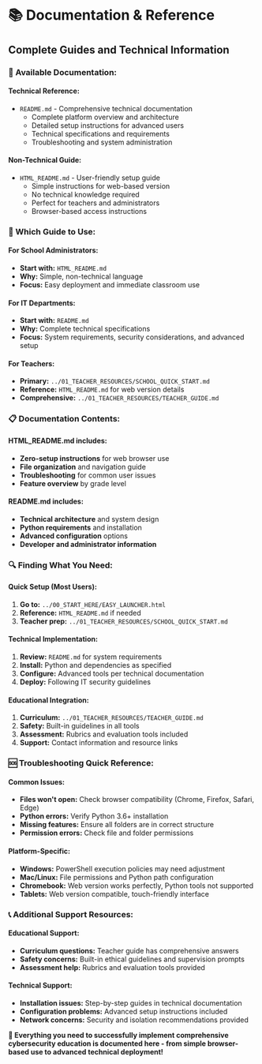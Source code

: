 # 📚 Documentation & Reference

## **Complete Guides and Technical Information**

### **📖 Available Documentation:**

#### **Technical Reference:**
- `README.md` - Comprehensive technical documentation
  - Complete platform overview and architecture
  - Detailed setup instructions for advanced users
  - Technical specifications and requirements
  - Troubleshooting and system administration

#### **Non-Technical Guide:**
- `HTML_README.md` - User-friendly setup guide
  - Simple instructions for web-based version
  - No technical knowledge required
  - Perfect for teachers and administrators
  - Browser-based access instructions

### **🎯 Which Guide to Use:**

#### **For School Administrators:**
- **Start with:** `HTML_README.md`
- **Why:** Simple, non-technical language
- **Focus:** Easy deployment and immediate classroom use

#### **For IT Departments:**
- **Start with:** `README.md`
- **Why:** Complete technical specifications
- **Focus:** System requirements, security considerations, and advanced setup

#### **For Teachers:**
- **Primary:** `../01_TEACHER_RESOURCES/SCHOOL_QUICK_START.md`
- **Reference:** `HTML_README.md` for web version details
- **Comprehensive:** `../01_TEACHER_RESOURCES/TEACHER_GUIDE.md`

### **📋 Documentation Contents:**

#### **HTML_README.md includes:**
- **Zero-setup instructions** for web browser use
- **File organization** and navigation guide
- **Troubleshooting** for common user issues
- **Feature overview** by grade level

#### **README.md includes:**
- **Technical architecture** and system design
- **Python requirements** and installation
- **Advanced configuration** options
- **Developer and administrator information**

### **🔍 Finding What You Need:**

#### **Quick Setup (Most Users):**
1. **Go to:** `../00_START_HERE/EASY_LAUNCHER.html`
2. **Reference:** `HTML_README.md` if needed
3. **Teacher prep:** `../01_TEACHER_RESOURCES/SCHOOL_QUICK_START.md`

#### **Technical Implementation:**
1. **Review:** `README.md` for system requirements
2. **Install:** Python and dependencies as specified
3. **Configure:** Advanced tools per technical documentation
4. **Deploy:** Following IT security guidelines

#### **Educational Integration:**
1. **Curriculum:** `../01_TEACHER_RESOURCES/TEACHER_GUIDE.md`
2. **Safety:** Built-in guidelines in all tools
3. **Assessment:** Rubrics and evaluation tools included
4. **Support:** Contact information and resource links

### **🆘 Troubleshooting Quick Reference:**

#### **Common Issues:**
- **Files won't open:** Check browser compatibility (Chrome, Firefox, Safari, Edge)
- **Python errors:** Verify Python 3.6+ installation
- **Missing features:** Ensure all folders are in correct structure
- **Permission errors:** Check file and folder permissions

#### **Platform-Specific:**
- **Windows:** PowerShell execution policies may need adjustment
- **Mac/Linux:** File permissions and Python path configuration
- **Chromebook:** Web version works perfectly, Python tools not supported
- **Tablets:** Web version compatible, touch-friendly interface

### **📞 Additional Support Resources:**

#### **Educational Support:**
- **Curriculum questions:** Teacher guide has comprehensive answers
- **Safety concerns:** Built-in ethical guidelines and supervision prompts
- **Assessment help:** Rubrics and evaluation tools provided

#### **Technical Support:**
- **Installation issues:** Step-by-step guides in technical documentation
- **Configuration problems:** Advanced setup instructions included
- **Network concerns:** Security and isolation recommendations provided

**🎯 Everything you need to successfully implement comprehensive cybersecurity education is documented here - from simple browser-based use to advanced technical deployment!**